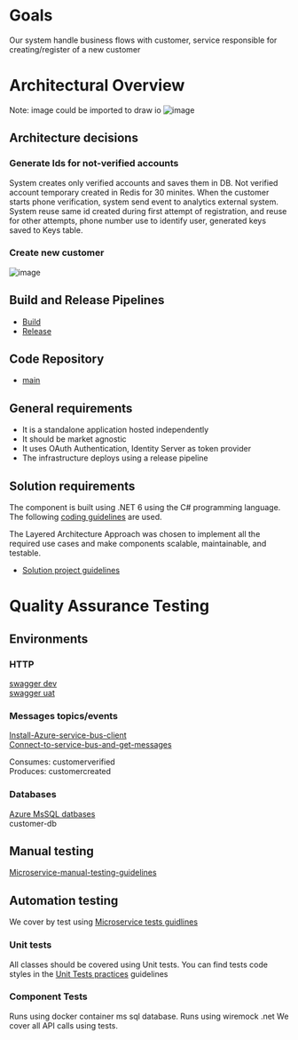 # Goals
Our system handle business flows with customer,
service responsible for creating/register of a new customer

# Architectural Overview
Note: image could be imported to draw io 
![image](https://user-images.githubusercontent.com/14298158/221689770-c590cace-0ad8-4961-97b6-ce1b285560c7.png)

## Architecture decisions
### Generate Ids for not-verified accounts
System creates only verified accounts and saves them in DB. 
Not verified account temporary created in Redis for 30 minites.
When the customer starts phone verification, system send event to analytics external system. 
System reuse same id created during first attempt of registration, and reuse for other attempts, phone number use to identify user, generated keys saved to Keys table.

### Create new customer
![image](https://user-images.githubusercontent.com/14298158/221689319-daa50268-e5e7-4dbe-8fca-58701c9c499a.png)

## Build and Release Pipelines

* [Build]()
* [Release]()

## Code Repository
* [main]()

## General requirements
* It is a standalone application hosted independently
* It should be market agnostic
* It uses OAuth Authentication, Identity Server as token provider
* The infrastructure deploys using a release pipeline

## Solution requirements
The component is built using .NET 6 using the C# programming language. 
The following [coding guidelines]() are used.

The Layered Architecture Approach was chosen to implement all the required use cases and make components scalable, maintainable, and testable.
* [Solution project guidelines]()

# Quality Assurance Testing
## Environments
### HTTP 
[swagger dev]()   
[swagger uat]()   

### Messages topics/events
[Install-Azure-service-bus-client]()    
[Connect-to-service-bus-and-get-messages]()   

Consumes: customerverified    
Produces: customercreated

### Databases
[Azure MsSQL datbases ]()   
customer-db

## Manual testing
[Microservice-manual-testing-guidelines]()

## Automation testing
We cover by test using [Microservice tests guidlines]()

### Unit tests
All classes should be covered using Unit tests.
You can find tests code styles in the [Unit Tests practices]() guidelines

### Component Tests
Runs using docker container ms sql database.
Runs using wiremock .net 
We cover all API calls using tests.
